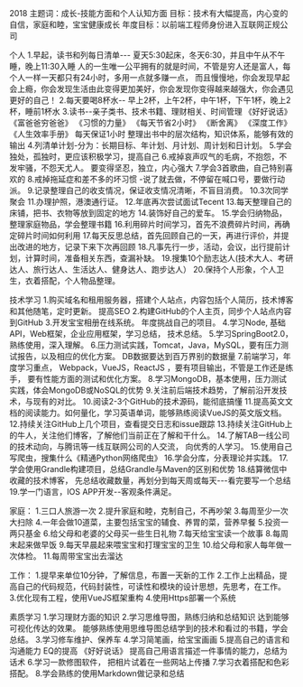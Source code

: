 2018 主题词：成长-技能方面和个人认知方面
目标：技术有大幅提高，内心变的自信，家庭和睦，宝宝健康成长
年度目标：以前端工程师身份进入互联网正规公司

个人
1.早起，读书和列每日清单--- 夏天5:30起床，冬天6:30，并且中午从不午睡，晚上11:30入睡
	人的一生唯一公平拥有的就是时间，不管是穷人还是富人，每个人一样一天都只有24小时，多用一点就多赚一点，
	而且慢慢地，你会发现早起会上瘾，你会发现生活由此变得更加美好，你会发现你变得越来越强大，你会遇见更好的自己！
2.每天要喝8杯水-- 早上2杯，上午2杯，中午1杯，下午1杯，晚上2杯，睡前1杯水
3.读书--亲子类书、技术书籍、理财相关、时间管理   《好好说话》 《富爸爸穷爸爸》 《习惯的力量》 《每天节省2小时》 《断舍离》 《深度工作》 《人生效率手册》
        每天保证1小时  整理出书中的层次结构，知识体系，能够有效的输出
4.列清单计划-分为：长期目标、年计划、月计划、周计划和日计划。
5.学会独处，孤独时，更应该积极学习，提高自己
6.戒掉哀声叹气的毛病，不抱怨，不发牢骚，不怨天尤人。 要变得坚忍，独立，内心强大
7.学会3首歌曲，自己特别喜欢的
8.戒掉拖延症和差不多的坏习惯 -说了就去做，不停留在喊口号，要做行动派。 
9.记录整理自己的收支情况，保证收支情况清晰，不盲目消费。
10.3次同学聚会
11.办理护照，港澳通行证。
12.年底再次尝试面试Tecent
13.每天整理自己的床铺，把书、衣物等放到固定的地方
14.装饰好自己的爱车。
15.学会归纳物品，整理家庭物品，学会整理书籍
16.利用碎片时间学习，首先不浪费碎片时间，再确定碎片时间如何利用
17.每天反思总结，首先回顾自己的一天，再进行评价，并提出改进的地方，记录下来下次再回顾
18.凡事先行一步，活动，会议，出行提前计划，计算时间，准备相关东西，查漏补缺。
19.搜集10个励志达人(技术大人、考研达人、旅行达人、生活达人、健身达人、跑步达人）
20.保持个人形象，个人卫生，衣着搭配，个人物品整理。


技术学习
1.购买域名和租用服务器，搭建个人站点，内容包括个人简历，技术博客和其他随笔，定时更新。 提高SEO
2.构建GitHub的个人主页，同步个人站点内容到GitHub
3.开发宝宝相册在线系统。 年度挑战自己的项目。
4.学习Node, 基础API，Web框架，企业应用框架，学习总结， 技术总结。 
5.学习SpringBoot2.0，熟练使用，深入理解。
6.压力测试实践，Tomcat，Java，MySQL，要有压力测试报告，以及相应的优化方案。 DB数据要达到百万界别的数据量
7.前端学习，年度学习重点， Webpack，VueJS，ReactJS ，要有项目输出，不管是工作还是练手， 要有性能方面的测试和优化方案。
8.学习MongoDB，基本使用，压力测试实践，体会MongoDB或NoSQL的优势
9.关注前后端技术趋势，了解前沿开发技术，与现有的对比。
10.阅读2-3个GitHub的技术源码，能彻底搞懂
11.提高英文文档的阅读能力。如何量化，学习英语单词，能够熟练阅读VueJS的英文版文档。
12.持续关注GitHub上几个项目，查看提交日志和issue跟踪
13.持续关注GitHub上的牛人，关注他们博客，了解他们当前正在了解和干什么。
14.了解TAB一线公司的技术动向，与腾讯等一线互联网公司的人交流， 向优秀的人学习。
15.使用自己写爬虫，搜集什么《精通Python网络爬虫》
16.学会分库，分表理论并实践。
17.学会使用Grandle构建项目，总结Grandle与Maven的区别和优势
18.结算微信中收藏的技术博客，  先总结收藏数量，再划分到每天周或每天---看完要写一个总结
19.学一门语言，IOS APP开发--客观条件满足。

家庭：
1.三口人旅游一次
2.提升家庭和睦，克制自己，不再吵架
3.每周至少一次大扫除
4.一年会做10道菜，主要包括宝宝的辅食、养胃的菜，营养早餐
5.投资一两只基金
6.给父母和老婆的父母买一些生日礼物
7.每天给宝宝读一个故事
8.每周末起来做早饭
9.每天早晨起来喂宝宝和打理宝宝的卫生
10.给父母和家人每年做一次体检。
11.每周带宝宝出去溜达

工作：
1.提早来单位10分钟，了解信息，布置一天新的工作
2.工作上出精品，提高自己的代码规范，代码封装性，可读性和模块的设计思想，先思考，在工作。
3.优化现有工程，使用VueJS框架重构
4.使用Https部署一个系统

素质学习
1.学习理财方面的知识
2.学习思维导图，熟练归纳和总结知识 达到能够可视化传达的效果。 能够熟练使用思维导图总结学到的技术和看过的书籍，学会总结。
3.学习修车维护、保养车
4.学习简笔画，给宝宝画画
5.提高自己的语言和沟通能力 EQ的提高  《好好说话》   提高自己用语言描述一件事情的能力，总结为话术
6.学习一款修图软件， 把相片试着在一些网站上传播
7.学习衣着搭配和色彩搭配。
8.学会熟练的使用Markdown做记录和总结
